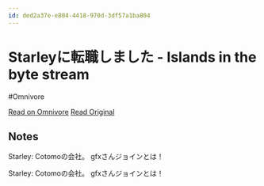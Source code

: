 ```yaml
---
id: ded2a37e-e804-4418-970d-3df57a1ba804
---
```


# Starleyに転職しました - Islands in the byte stream
#Omnivore

[Read on Omnivore](https://omnivore.app/me/starley-islands-in-the-byte-stream-19204021464)
[Read Original](https://gfx.hatenablog.com/entry/2024/09/17/093025)

## Notes

Starley: Cotomoの会社。
gfxさんジョインとは！

Starley: Cotomoの会社。
gfxさんジョインとは！

